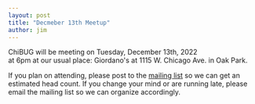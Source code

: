 ```yaml
---
layout: post
title: "Decmeber 13th Meetup"
author: jim
---
```


ChiBUG will be meeting on
Tuesday, December 13th, 2022	
at
6pm
at
our usual place: Giordano's at 1115 W. Chicago Ave. in Oak Park.

If you plan on attending, please post to the
[mailing list]()
so we can get an estimated head count.
If you change your mind or are running late, please email the mailing list so
we can organize accordingly.
